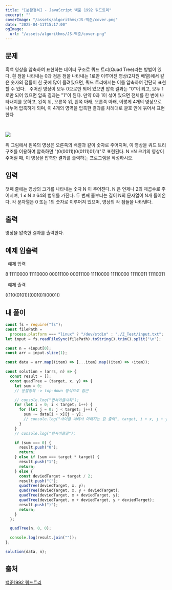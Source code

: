 ```yaml
---
title: "[분할정복] - JavaScript 백준 1992 쿼드트리"
excerpt: ""
coverImage: "/assets/algorithms/JS-백준/cover.png"
date: "2025-04-11T15:17:00"
ogImage:
  url: "/assets/algorithms/JS-백준/cover.png"
---
```


## 문제

흑백 영상을 압축하여 표현하는 데이터 구조로 쿼드 트리(Quad Tree)라는 방법이 있다. 흰 점을 나타내는 0과 검은 점을 나타내는 1로만 이루어진 영상(2차원 배열)에서 같은 숫자의 점들이 한 곳에 많이 몰려있으면, 쿼드 트리에서는 이를 압축하여 간단히 표현할 수 있다.
&nbsp;
주어진 영상이 모두 0으로만 되어 있으면 압축 결과는 "0"이 되고, 모두 1로만 되어 있으면 압축 결과는 "1"이 된다. 만약 0과 1이 섞여 있으면 전체를 한 번에 나타내지를 못하고, 왼쪽 위, 오른쪽 위, 왼쪽 아래, 오른쪽 아래, 이렇게 4개의 영상으로 나누어 압축하게 되며, 이 4개의 영역을 압축한 결과를 차례대로 괄호 안에 묶어서 표현한다

&nbsp;

![](/assets/algorithms/JS-백준/boj1992/1.png)

위 그림에서 왼쪽의 영상은 오른쪽의 배열과 같이 숫자로 주어지며, 이 영상을 쿼드 트리 구조를 이용하여 압축하면 "(0(0011)(0(0111)01)1)"로 표현된다. N ×N 크기의 영상이 주어질 때, 이 영상을 압축한 결과를 출력하는 프로그램을 작성하시오.
&nbsp;

## 입력

첫째 줄에는 영상의 크기를 나타내는 숫자 N 이 주어진다. N 은 언제나 2의 제곱수로 주어지며, 1 ≤ N ≤ 64의 범위를 가진다. 두 번째 줄부터는 길이 N의 문자열이 N개 들어온다. 각 문자열은 0 또는 1의 숫자로 이루어져 있으며, 영상의 각 점들을 나타낸다.

## 출력

영상을 압축한 결과를 출력한다.

## 예제 입출력

&nbsp;
예제 입력

8
11110000
11110000
00011100
00011100
11110000
11110000
11110011
11110011

&nbsp;
예제 출력

((110(0101))(0010)1(0001))

## 내 풀이

```javascript
const fs = require("fs");
const filePath =
  process.platform === "linux" ? "/dev/stdin" : "./Z_Test/input.txt";
let input = fs.readFileSync(filePath).toString().trim().split("\n");

const n = +input[0];
const arr = input.slice(1);

const data = arr.map((item) => [...item].map((item) => +item));

const solution = (arrs, n) => {
  const result = [];
  const quadTree = (target, x, y) => {
    let sum = 0;
    // 분할정복 -> top-down 방식으로 접근

    // console.log("한사이클시작");
    for (let i = 0; i < target; i++) {
      for (let j = 0; j < target; j++) {
        sum += data[i + x][j + y];
        // console.log("사이클 내에서 더해지는 값 출력", target, i + x, j + y);
      }
    }
    // console.log("한사이클끝");

    if (sum === 0) {
      result.push("0");
      return;
    } else if (sum === target * target) {
      result.push("1");
      return;
    } else {
      const deviedTarget = target / 2;
      result.push("(");
      quadTree(deviedTarget, x, y);
      quadTree(deviedTarget, x, y + deviedTarget);
      quadTree(deviedTarget, x + deviedTarget, y);
      quadTree(deviedTarget, x + deviedTarget, y + deviedTarget);
      result.push(")");
      return;
    }
  };

  quadTree(n, 0, 0);

  console.log(result.join(""));
};

solution(data, n);
```

## 출처

[백준1992 쿼드트리](https://www.acmicpc.net/problem/1992)
